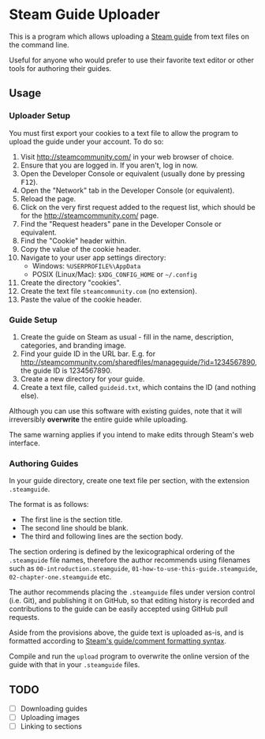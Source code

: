 # Steam Guide Uploader

This is a program which allows uploading a [Steam guide](https://steamcommunity.com/guides) from text files on the command line.

Useful for anyone who would prefer to use their favorite text editor or other tools for authoring their guides.

## Usage

### Uploader Setup

You must first export your cookies to a text file to allow the program to upload the guide under your account. To do so:

1. Visit http://steamcommunity.com/ in your web browser of choice.
2. Ensure that you are logged in. If you aren't, log in now.
3. Open the Developer Console or equivalent (usually done by pressing <kbd>F12</kbd>).
4. Open the "Network" tab in the Developer Console (or equivalent).
5. Reload the page.
6. Click on the very first request added to the request list, which should be for the http://steamcommunity.com/ page.
7. Find the "Request headers" pane in the Developer Console or equivalent.
8. Find the "Cookie" header within.
9. Copy the value of the cookie header.
10. Navigate to your user app settings directory:
    - Windows: `%USERPROFILE%\AppData`
    - POSIX (Linux/Mac): `$XDG_CONFIG_HOME` or `~/.config`
11. Create the directory "cookies".
12. Create the text file `steamcommunity.com` (no extension).
13. Paste the value of the cookie header.

### Guide Setup

1. Create the guide on Steam as usual - fill in the name, description, categories, and branding image.
2. Find your guide ID in the URL bar.
   E.g. for http://steamcommunity.com/sharedfiles/manageguide/?id=1234567890, the guide ID is 1234567890.
3. Create a new directory for your guide.
4. Create a text file, called `guideid.txt`, which contains the ID (and nothing else).

Although you can use this software with existing guides, note that it will irreversibly **overwrite** the entire guide while uploading.

The same warning applies if you intend to make edits through Steam's web interface.

### Authoring Guides

In your guide directory, create one text file per section, with the extension `.steamguide`.

The format is as follows:

- The first line is the section title.
- The second line should be blank.
- The third and following lines are the section body.

The section ordering is defined by the lexicographical ordering of the `.steamguide` file names, therefore the author recommends using filenames such as `00-introduction.steamguide`, `01-how-to-use-this-guide.steamguide`, `02-chapter-one.steamguide` etc.

The author recommends placing the `.steamguide` files under version control (i.e. Git), and publishing it on GitHub, so that editing history is recorded and contributions to the guide can be easily accepted using GitHub pull requests.

Aside from the provisions above, the guide text is uploaded as-is, and is formatted according to [Steam's guide/comment formatting syntax](http://steamcommunity.com/comment/Guide/formattinghelp).

Compile and run the `upload` program to overwrite the online version of the guide with that in your `.steamguide` files.

## TODO

- [ ] Downloading guides
- [ ] Uploading images
- [ ] Linking to sections
